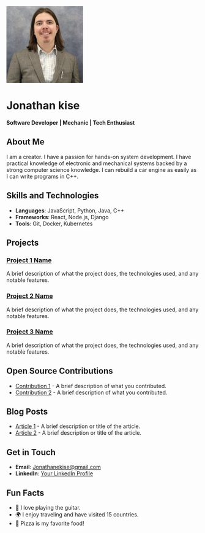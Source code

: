 ![Profile Picture](https://raw.githubusercontent.com/JonathanKise/Profile-Picture/main/1680218815402.jpeg)
# Jonathan kise

**Software Developer | Mechanic | Tech Enthusiast**

## About Me

I am a creator. I have a passion for hands-on system development. I have practical knowledge of electronic and
mechanical systems backed by a strong computer science knowledge. I can rebuild a car engine as easily as I can
write programs in C++.

## Skills and Technologies

- **Languages**: JavaScript, Python, Java, C++
- **Frameworks**: React, Node.js, Django
- **Tools**: Git, Docker, Kubernetes

## Projects

### [Project 1 Name](link_to_project)
A brief description of what the project does, the technologies used, and any notable features.

### [Project 2 Name](link_to_project)
A brief description of what the project does, the technologies used, and any notable features.

### [Project 3 Name](link_to_project)
A brief description of what the project does, the technologies used, and any notable features.

## Open Source Contributions

- [Contribution 1](link_to_contribution) - A brief description of what you contributed.
- [Contribution 2](link_to_contribution) - A brief description of what you contributed.

## Blog Posts

- [Article 1](link_to_article) - A brief description or title of the article.
- [Article 2](link_to_article) - A brief description or title of the article.

## Get in Touch

- **Email**: [Jonathanekise@gmail.com](mailto:Jonathanekise@gmail.com)
- **LinkedIn**: [Your LinkedIn Profile](https://www.linkedin.com/in/jonathan-kise-cs/)

## Fun Facts

- 🎸 I love playing the guitar.
- 🌍 I enjoy traveling and have visited 15 countries.
- 🍕 Pizza is my favorite food!
